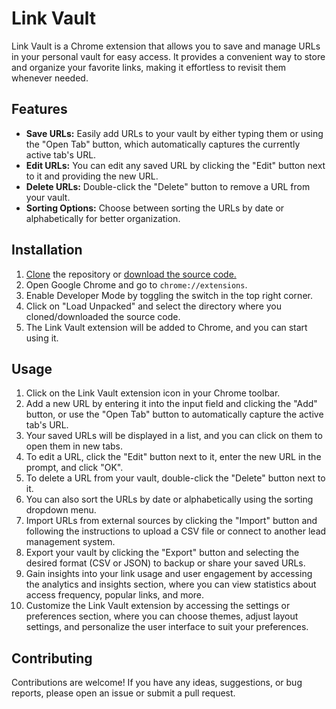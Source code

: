 # Link Vault

Link Vault is a Chrome extension that allows you to save and manage URLs in your personal vault for easy access. It provides a convenient way to store and organize your favorite links, making it effortless to revisit them whenever needed.

## Features

- **Save URLs:** Easily add URLs to your vault by either typing them or using the "Open Tab" button, which automatically captures the currently active tab's URL.
- **Edit URLs:** You can edit any saved URL by clicking the "Edit" button next to it and providing the new URL.
- **Delete URLs:** Double-click the "Delete" button to remove a URL from your vault.
- **Sorting Options:** Choose between sorting the URLs by date or alphabetically for better organization.

## Installation

1. [Clone](https:) the repository or [download the source code.](htthh)
2. Open Google Chrome and go to `chrome://extensions`.
3. Enable Developer Mode by toggling the switch in the top right corner.
4. Click on "Load Unpacked" and select the directory where you cloned/downloaded the source code.
5. The Link Vault extension will be added to Chrome, and you can start using it.

## Usage

1. Click on the Link Vault extension icon in your Chrome toolbar.
2. Add a new URL by entering it into the input field and clicking the "Add" button, or use the "Open Tab" button to automatically capture the active tab's URL.
3. Your saved URLs will be displayed in a list, and you can click on them to open them in new tabs.
4. To edit a URL, click the "Edit" button next to it, enter the new URL in the prompt, and click "OK".
5. To delete a URL from your vault, double-click the "Delete" button next to it.
6. You can also sort the URLs by date or alphabetically using the sorting dropdown menu.
7. Import URLs from external sources by clicking the "Import" button and following the instructions to upload a CSV file or connect to another lead management system.
8. Export your vault by clicking the "Export" button and selecting the desired format (CSV or JSON) to backup or share your saved URLs.
9. Gain insights into your link usage and user engagement by accessing the analytics and insights section, where you can view statistics about access frequency, popular links, and more.
10. Customize the Link Vault extension by accessing the settings or preferences section, where you can choose themes, adjust layout settings, and personalize the user interface to suit your preferences.

## Contributing

Contributions are welcome! If you have any ideas, suggestions, or bug reports, please open an issue or submit a pull request.
